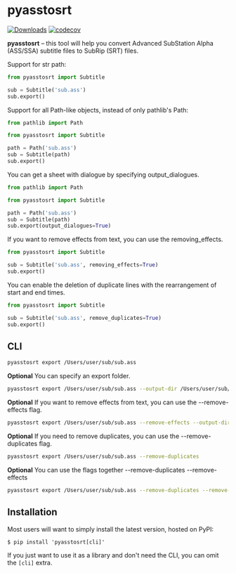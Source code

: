 pyasstosrt
=================================================================================================================================================================================

[![Downloads](https://pepy.tech/badge/pyasstosrt)](https://pepy.tech/project/pyasstosrt) [![codecov](https://codecov.io/gh/GitBib/pyasstosrt/branch/master/graph/badge.svg?token=VGTJ3NYHOV)](https://codecov.io/gh/GitBib/pyasstosrt)

**pyasstosrt** – this tool will help you convert Advanced SubStation Alpha (ASS/SSA) subtitle files to SubRip (SRT) files.

Support for str path:
```python
from pyasstosrt import Subtitle

sub = Subtitle('sub.ass')
sub.export()
```

Support for all Path-like objects, instead of only pathlib's Path:

```python
from pathlib import Path

from pyasstosrt import Subtitle

path = Path('sub.ass')
sub = Subtitle(path)
sub.export()
```

You can get a sheet with dialogue by specifying output_dialogues.

```python
from pathlib import Path

from pyasstosrt import Subtitle

path = Path('sub.ass')
sub = Subtitle(path)
sub.export(output_dialogues=True)
```

If you want to remove effects from text, you can use the removing_effects.

```python
from pyasstosrt import Subtitle

sub = Subtitle('sub.ass', removing_effects=True)
sub.export()
```

You can enable the deletion of duplicate lines with the rearrangement of start and end times.

```python
from pyasstosrt import Subtitle

sub = Subtitle('sub.ass', remove_duplicates=True)
sub.export()
```
CLI
------------
```bash
pyasstosrt export /Users/user/sub/sub.ass
```

**Optional** You can specify an export folder.
```bash
pyasstosrt export /Users/user/sub/sub.ass --output-dir /Users/user/sub/srt
```

**Optional** If you want to remove effects from text, you can use the --remove-effects flag.
```bash
pyasstosrt export /Users/user/sub/sub.ass --remove-effects --output-dir /Users/user/sub/srt
```

**Optional**  If you need to remove duplicates, you can use the --remove-duplicates flag.
```bash
pyasstosrt export /Users/user/sub/sub.ass --remove-duplicates
```

**Optional**  You can use the flags together --remove-duplicates --remove-effects
```bash
pyasstosrt export /Users/user/sub/sub.ass --remove-duplicates --remove-effects
```
Installation
------------
Most users will want to simply install the latest version, hosted on PyPI:

    $ pip install 'pyasstosrt[cli]'

If you just want to use it as a library and don't need the CLI, you can omit the `[cli]` extra.
